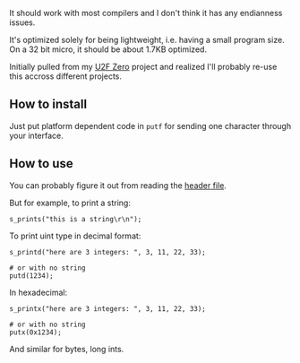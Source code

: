 It should work with most compilers and I don't think it has any endianness issues.

It's optimized solely for being lightweight, i.e. having a small program size.  On a 32 bit micro, it should be about 1.7KB optimized.

Initially pulled from my [U2F Zero](https://github.com/conorpp/u2f-zero) project and 
realized I'll probably re-use this accross different projects.

## How to install

Just put platform dependent code in `putf` for sending one character through your interface.

## How to use

You can probably figure it out from reading the [header file](https://github.com/conorpp/small-printing/blob/master/small_printing.h).

But for example, to print a string:

```
s_prints("this is a string\r\n");
```

To print uint type in decimal format:

```
s_printd("here are 3 integers: ", 3, 11, 22, 33);

# or with no string
putd(1234);
```

In hexadecimal:


```
s_printx("here are 3 integers: ", 3, 11, 22, 33);

# or with no string
putx(0x1234);
```

And similar for bytes, long ints.
